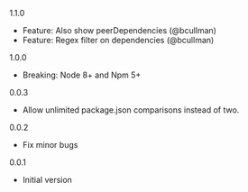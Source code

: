 1.1.0

* Feature: Also show peerDependencies (@bcullman)
* Feature: Regex filter on dependencies (@bcullman)

1.0.0

* Breaking: Node 8+ and Npm 5+

0.0.3

* Allow unlimited package.json comparisons instead of two.

0.0.2

* Fix minor bugs

0.0.1

* Initial version
